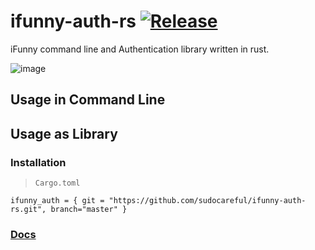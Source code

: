 # ifunny-auth-rs [![Release](https://github.com/sudocareful/ifunny-authentication-rust/actions/workflows/Release.yml/badge.svg?event=release)](https://github.com/sudocareful/ifunny-authentication-rust/actions/workflows/Release.yml)
iFunny command line and Authentication library written in rust.

![image](https://github.com/sudocareful/ifunny-auth-rs/blob/master/ss.png?raw=true)

## Usage in Command Line

## Usage as Library

### Installation
> `Cargo.toml`
```
ifunny_auth = { git = "https://github.com/sudocareful/ifunny-auth-rs.git", branch="master" }
```

### [Docs](https://sudocareful.github.io/ifunny-auth-rs)
